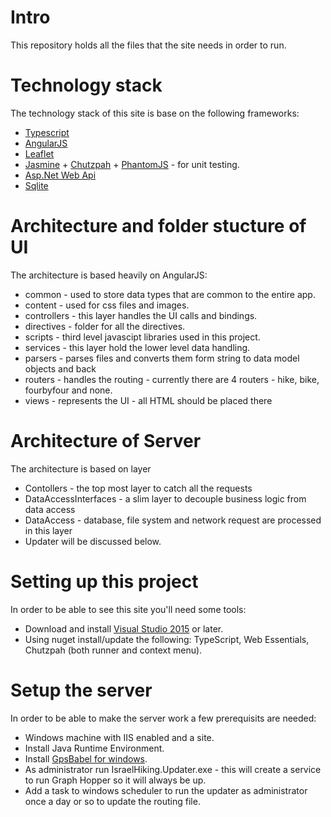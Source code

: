 # Intro
This repository holds all the files that the site needs in order to run.

# Technology stack
The technology stack of this site is base on the following frameworks:
* [Typescript](http://www.typescriptlang.org/)
* [AngularJS](https://angularjs.org/)
* [Leaflet](http://leafletjs.com/)
* [Jasmine](http://jasmine.github.io/) + [Chutzpah](https://chutzpah.codeplex.com/) + [PhantomJS](http://phantomjs.org/) - for unit testing.
* [Asp.Net Web Api](http://www.asp.net/web-api)
* [Sqlite](https://www.sqlite.org/)

# Architecture and folder stucture of UI
The architecture is based heavily on AngularJS:
* common - used to store data types that are common to the entire app.
* content - used for css files and images.
* controllers - this layer handles the UI calls and bindings.
* directives - folder for all the directives.
* scripts - third level javascipt libraries used in this project.
* services - this layer hold the lower level data handling.
 * parsers - parses files and converts them form string to data model objects and back
 * routers - handles the routing - currently there are 4 routers - hike, bike, fourbyfour and none.
* views - represents the UI - all HTML should be placed there
 
# Architecture of Server
The architecture is based on layer
* Contollers - the top most layer to catch all the requests
* DataAccessInterfaces - a slim layer to decouple business logic from data access
* DataAccess - database, file system and network request are processed in this layer
* Updater will be discussed below.  

# Setting up this project
In order to be able to see this site you'll need some tools:
* Download and install [Visual Studio 2015](https://www.visualstudio.com/en-us/downloads/download-visual-studio-vs.aspx) or later.
* Using nuget install/update the following: TypeScript, Web Essentials, Chutzpah (both runner and context menu).

# Setup the server
In order to be able to make the server work a few prerequisits are needed:
* Windows machine with IIS enabled and a site.
* Install Java Runtime Environment. 
* Install [GpsBabel for windows](http://www.gpsbabel.org/download.html#downloading).
* As administrator run IsraelHiking.Updater.exe - this will create a service to run Graph Hopper so it will always be up.
* Add a task to windows scheduler to run the updater as administrator once a day or so to update the routing file.